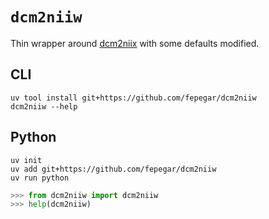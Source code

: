 # `dcm2niiw`

Thin wrapper around [dcm2niix](https://github.com/rordenlab/dcm2niix) with some defaults modified.

## CLI

```shell
uv tool install git+https://github.com/fepegar/dcm2niiw
dcm2niiw --help
```

## Python

```shell
uv init
uv add git+https://github.com/fepegar/dcm2niiw
uv run python
```

```python
>>> from dcm2niiw import dcm2niiw
>>> help(dcm2niiw)
```
